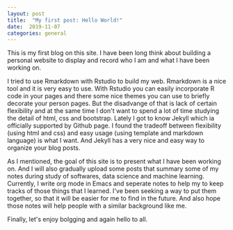 ```yaml
---
layout: post
title:  "My first post: Hello World!"
date:  2019-11-07
categories: general
---
```

This is my first blog on this site. I have been long think about building a
personal  website to display and record who I am and what I have been working
on. 

I tried to use Rmarkdown with Rstudio to build my web. Rmarkdown is a nice
tool and it is very easy to use. With Rstudio you can easily incorporate R code
in your pages and there some nice themes you can use to briefly decorate your
person pages. But the disadvange of that is lack of certain flexibility and at
the same time I don't want to spend a lot of time studying the detail of html,
css and bootstrap. Lately I got to know Jekyll which ia officially supported by
Github page. I found the tradeoff between flexibility (using html and css) and
easy usage (using template and markdown language) is what I want. And Jekyll has
a very nice and easy way to organize your blog posts.

As I mentioned, the goal of this site is to present what I have been working
on. And I will also gradually upload some posts that summary some of my notes
during study of softwares, data science and machine learning. Currently, I write
org mode in Emacs and seperate notes to help my to keep tracks of those things
that I learned. I've been seeking a way to put them together, so that it will be
easier for me to find in the future. And also hope those notes will help people
with a similar background like me. 

Finally, let's enjoy bolgging and again hello to all.


